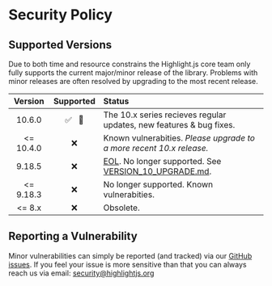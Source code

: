 # Security Policy

## Supported Versions

Due to both time and resource constrains the Highlight.js core team only fully supports the current major/minor release of the library.  Problems with minor releases are often resolved by upgrading to the most recent release.

| Version  | Supported  | Status  |
| :-----:  | :-: | :------ |
| 10.6.0   | :white_check_mark: &nbsp; :closed_lock_with_key: |  The 10.x series recieves regular updates, new features & bug fixes. |
| <= 10.4.0  | :x: | Known vulnerabities.  *Please upgrade to a more recent 10.x release.* |
| 9.18.5   | :x: |  [EOL](https://github.com/highlightjs/highlight.js/issues/2877). No longer supported. See [VERSION_10_UPGRADE.md](https://github.com/highlightjs/highlight.js/blob/master/VERSION_10_UPGRADE.md). |
| <= 9.18.3 | :x: | No longer supported.  Known vulnerabities. |
| <= 8.x    | :x: | Obsolete. |


## Reporting a Vulnerability

Minor vulnerabilities can simply be reported (and tracked) via our [GitHub issues](https://github.com/highlightjs/highlight.js/issues).   If you feel your issue is more sensitive than that you can always reach us via email: [security@highlightjs.org](mailto:security@highlightjs.org)

